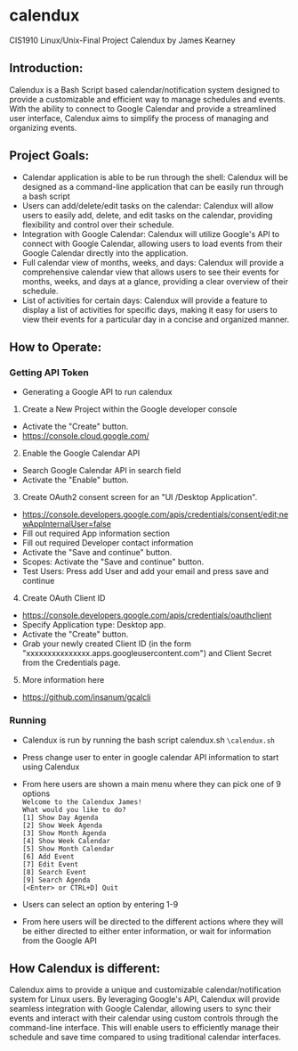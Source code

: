# calendux
CIS1910 Linux/Unix-Final Project
Calendux by James Kearney

## Introduction:
Calendux is a Bash Script based calendar/notification system designed to provide a customizable and efficient way to manage schedules and events. With the ability to connect to Google Calendar and provide a streamlined user interface, Calendux aims to simplify the process of managing and organizing events.

## Project Goals:
- Calendar application is able to be run through the shell: Calendux will be designed as a command-line application that can be easily run through a bash script
- Users can add/delete/edit tasks on the calendar: Calendux will allow users to easily add, delete, and edit tasks on the calendar, providing flexibility and control over their schedule.
- Integration with Google Calendar: Calendux will utilize Google's API to connect with Google Calendar, allowing users to load events from their Google Calendar directly into the application.
- Full calendar view of months, weeks, and days: Calendux will provide a comprehensive calendar view that allows users to see their events for months, weeks, and days at a glance, providing a clear overview of their schedule.
- List of activities for certain days: Calendux will provide a feature to display a list of activities for specific days, making it easy for users to view their events for a particular day in a concise and organized manner.

## How to Operate:
### Getting API Token
- Generating a Google API to run calendux
1. Create a New Project within the Google developer console
- Activate the "Create" button.
- https://console.cloud.google.com/
2. Enable the Google Calendar API
- Search Google Calendar API in search field
- Activate the "Enable" button.
3. Create OAuth2 consent screen for an "UI /Desktop Application".
- https://console.developers.google.com/apis/credentials/consent/edit;newAppInternalUser=false
- Fill out required App information section
- Fill out required Developer contact information
- Activate the "Save and continue" button.
- Scopes: Activate the "Save and continue" button.
- Test Users: Press add User and add your email and press save and continue
4. Create OAuth Client ID
- https://console.developers.google.com/apis/credentials/oauthclient
- Specify Application type: Desktop app.
- Activate the "Create" button.
- Grab your newly created Client ID (in the form "xxxxxxxxxxxxxxx.apps.googleusercontent.com") and Client Secret from the Credentials page.
5. More information here
- https://github.com/insanum/gcalcli

### Running
- Calendux is run by running the bash script calendux.sh
`\calendux.sh`
- Press change user to enter in google calendar API information to start using Calendux
- From here users are shown a main menu where they can pick one of 9 options<br/> 
`Welcome to the Calendux James!`<br/> 
`What would you like to do?`<br/> 
`[1] Show Day Agenda`<br/> 
`[2] Show Week Agenda`<br/> 
`[3] Show Month Agenda`<br/> 
`[4] Show Week Calendar`<br/> 
`[5] Show Month Calendar`<br/> 
`[6] Add Event`<br/> 
`[7] Edit Event`<br/> 
`[8] Search Event`<br/> 
`[9] Search Agenda`<br/> 
`[<Enter> or CTRL+D] Quit`<br/> 

- Users can select an option by entering 1-9
- From here users will be directed to the different actions where they will be either directed to either enter information, or wait for information 
from the Google API

## How Calendux is different:
Calendux aims to provide a unique and customizable calendar/notification system for Linux users. By leveraging Google's API, Calendux will provide seamless integration with Google Calendar, allowing users to sync their events and interact with their calendar using custom controls through the command-line interface. This will enable users to efficiently manage their schedule and save time compared to using traditional calendar interfaces.

